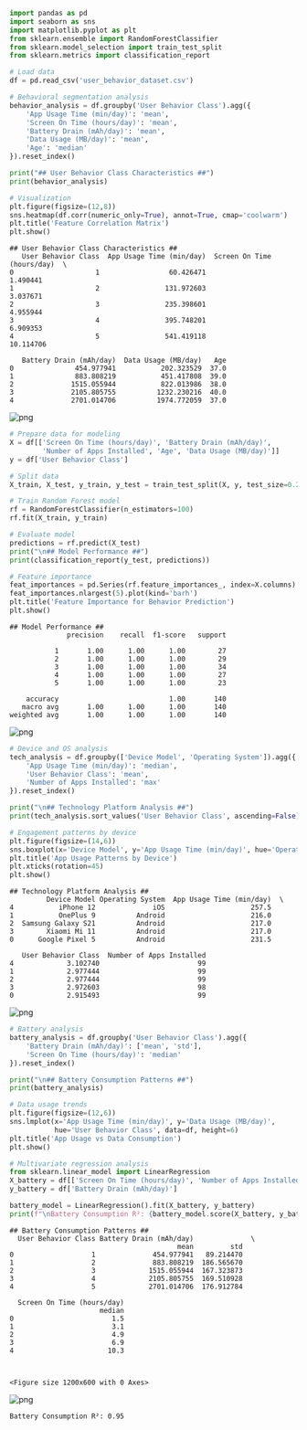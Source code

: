 ```python
import pandas as pd
import seaborn as sns
import matplotlib.pyplot as plt
from sklearn.ensemble import RandomForestClassifier
from sklearn.model_selection import train_test_split
from sklearn.metrics import classification_report

# Load data
df = pd.read_csv('user_behavior_dataset.csv')

# Behavioral segmentation analysis
behavior_analysis = df.groupby('User Behavior Class').agg({
    'App Usage Time (min/day)': 'mean',
    'Screen On Time (hours/day)': 'mean',
    'Battery Drain (mAh/day)': 'mean',
    'Data Usage (MB/day)': 'mean',
    'Age': 'median'
}).reset_index()

print("## User Behavior Class Characteristics ##")
print(behavior_analysis)

# Visualization
plt.figure(figsize=(12,8))
sns.heatmap(df.corr(numeric_only=True), annot=True, cmap='coolwarm')
plt.title('Feature Correlation Matrix')
plt.show()

```

    ## User Behavior Class Characteristics ##
       User Behavior Class  App Usage Time (min/day)  Screen On Time (hours/day)  \
    0                    1                 60.426471                    1.490441   
    1                    2                131.972603                    3.037671   
    2                    3                235.398601                    4.955944   
    3                    4                395.748201                    6.909353   
    4                    5                541.419118                   10.114706   
    
       Battery Drain (mAh/day)  Data Usage (MB/day)   Age  
    0               454.977941           202.323529  37.0  
    1               883.808219           451.417808  39.0  
    2              1515.055944           822.013986  38.0  
    3              2105.805755          1232.230216  40.0  
    4              2701.014706          1974.772059  37.0  
    


    
![png](output_0_1.png)
    



```python
# Prepare data for modeling
X = df[['Screen On Time (hours/day)', 'Battery Drain (mAh/day)', 
        'Number of Apps Installed', 'Age', 'Data Usage (MB/day)']]
y = df['User Behavior Class']

# Split data
X_train, X_test, y_train, y_test = train_test_split(X, y, test_size=0.2, random_state=42)

# Train Random Forest model
rf = RandomForestClassifier(n_estimators=100)
rf.fit(X_train, y_train)

# Evaluate model
predictions = rf.predict(X_test)
print("\n## Model Performance ##")
print(classification_report(y_test, predictions))

# Feature importance
feat_importances = pd.Series(rf.feature_importances_, index=X.columns)
feat_importances.nlargest(5).plot(kind='barh')
plt.title('Feature Importance for Behavior Prediction')
plt.show()

```

    
    ## Model Performance ##
                  precision    recall  f1-score   support
    
               1       1.00      1.00      1.00        27
               2       1.00      1.00      1.00        29
               3       1.00      1.00      1.00        34
               4       1.00      1.00      1.00        27
               5       1.00      1.00      1.00        23
    
        accuracy                           1.00       140
       macro avg       1.00      1.00      1.00       140
    weighted avg       1.00      1.00      1.00       140
    
    


    
![png](output_1_1.png)
    



```python
# Device and OS analysis
tech_analysis = df.groupby(['Device Model', 'Operating System']).agg({
    'App Usage Time (min/day)': 'median',
    'User Behavior Class': 'mean',
    'Number of Apps Installed': 'max'
}).reset_index()

print("\n## Technology Platform Analysis ##")
print(tech_analysis.sort_values('User Behavior Class', ascending=False))

# Engagement patterns by device
plt.figure(figsize=(14,6))
sns.boxplot(x='Device Model', y='App Usage Time (min/day)', hue='Operating System', data=df)
plt.title('App Usage Patterns by Device')
plt.xticks(rotation=45)
plt.show()

```

    
    ## Technology Platform Analysis ##
             Device Model Operating System  App Usage Time (min/day)  \
    4           iPhone 12              iOS                     257.5   
    1           OnePlus 9          Android                     216.0   
    2  Samsung Galaxy S21          Android                     217.0   
    3        Xiaomi Mi 11          Android                     217.0   
    0      Google Pixel 5          Android                     231.5   
    
       User Behavior Class  Number of Apps Installed  
    4             3.102740                        99  
    1             2.977444                        99  
    2             2.977444                        99  
    3             2.972603                        98  
    0             2.915493                        99  
    


    
![png](output_2_1.png)
    



```python
# Battery analysis
battery_analysis = df.groupby('User Behavior Class').agg({
    'Battery Drain (mAh/day)': ['mean', 'std'],
    'Screen On Time (hours/day)': 'median'
}).reset_index()

print("\n## Battery Consumption Patterns ##")
print(battery_analysis)

# Data usage trends
plt.figure(figsize=(12,6))
sns.lmplot(x='App Usage Time (min/day)', y='Data Usage (MB/day)', 
           hue='User Behavior Class', data=df, height=6)
plt.title('App Usage vs Data Consumption')
plt.show()

# Multivariate regression analysis
from sklearn.linear_model import LinearRegression
X_battery = df[['Screen On Time (hours/day)', 'Number of Apps Installed', 'App Usage Time (min/day)']]
y_battery = df['Battery Drain (mAh/day)']

battery_model = LinearRegression().fit(X_battery, y_battery)
print(f"\nBattery Consumption R²: {battery_model.score(X_battery, y_battery):.2f}")

```

    
    ## Battery Consumption Patterns ##
      User Behavior Class Battery Drain (mAh/day)              \
                                             mean         std   
    0                   1              454.977941   89.214470   
    1                   2              883.808219  186.565670   
    2                   3             1515.055944  167.323873   
    3                   4             2105.805755  169.510928   
    4                   5             2701.014706  176.912784   
    
      Screen On Time (hours/day)  
                          median  
    0                        1.5  
    1                        3.1  
    2                        4.9  
    3                        6.9  
    4                       10.3  
    


    <Figure size 1200x600 with 0 Axes>



    
![png](output_3_2.png)
    


    
    Battery Consumption R²: 0.95
    


```python

```
